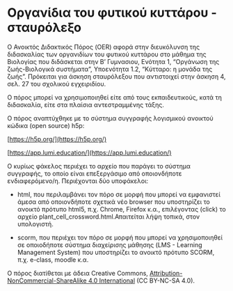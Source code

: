 # Οργανίδια του φυτικού κυττάρου - σταυρόλεξο

Ο Ανοικτός Διδακτικός Πόρος (OER) αφορά στην διευκόλυνση της διδασκαλίας των οργανιδίων του φυτικού κυττάρου στο μάθημα της Βιολογίας που διδάσκεται στην Β’ Γυμνασιου, Ενότητα 1, “Οργάνωση της ζωής-Βιολογικά συστήματα”, Υποενότητα 1.2, “Κύτταρο: η μονάδα της ζωής”. Πρόκειται για άσκηση σταυρόλεξου που αντιστοιχεί στην άσκηση 4, σελ. 27 του σχολικού εγχειριδίου.

  

Ο πόρος μπορεί να χρησιμοποιηθεί είτε από τους εκπαιδευτικούς, κατά τη διδασκαλία, είτε στα πλαίσια αντεστραμμένης τάξης.

  

Ο πόρος αναπτύχθηκε με το σύστημα συγγραφής λογισμικού ανοικτού κώδικα (open source) h5p:

[https://h5p.org/](https://h5p.org/)

[https://app.lumi.education/](https://app.lumi.education/)

  

Ο κυρίως φάκελος περιέχει το αρχείο που παράγει το σύστημα συγγραφής, το οποίο είναι επεξεργάσιμο από οποιονδήποτε ενδιαφερόμενο/η. Περιέχονται δύο υποφάκελοι:

-   html, που περιλαμβάνει τον πόρο σε μορφή που μπορεί να εμφανιστεί άμεσα από οποιονδήποτε σχετικά νέο browser που υποστηρίζει το ανοικτό πρότυπο html5, π.χ. Chrome, Firefox κ.α., επιλέγοντας (click) το αρχείο plant_cell_crossword.html.Απαιτείται λήψη τοπικά, στον υπολογιστή.
    
-   scorm, που περιέχει τον πόρο σε μορφή που μπορεί να χρησιμοποιηθεί σε οποιοδήποτε σύστημα διαχείρισης μάθησης (LMS - Learning Management System) που υποστηρίζει το ανοικτό πρότυπο SCORM, π.χ. e-class, moodle κ.α.
    

  

Ο πόρος διατίθεται με άδεια Creative Commons, [Attribution-NonCommercial-ShareAlike 4.0 International](http://creativecommons.org/licenses/by-nc-sa/4.0) (CC BY-NC-SA 4.0).
